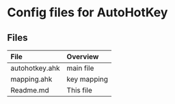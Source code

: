 # Config files for AutoHotKey

## Files
| File | Overview |
|:---|:---|
|autohotkey.ahk|main file|
|mapping.ahk|key mapping|
|Readme.md|This file|
